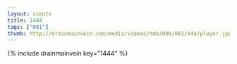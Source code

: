 ```yaml
--- 
layout: sieutv
title: 1444
tags: ["001"]
thumb: http://drainmainvein.com/media/videos/tmb/000/001/444/player.jpg
---
```

{% include drainmainvein key="1444" %} 
